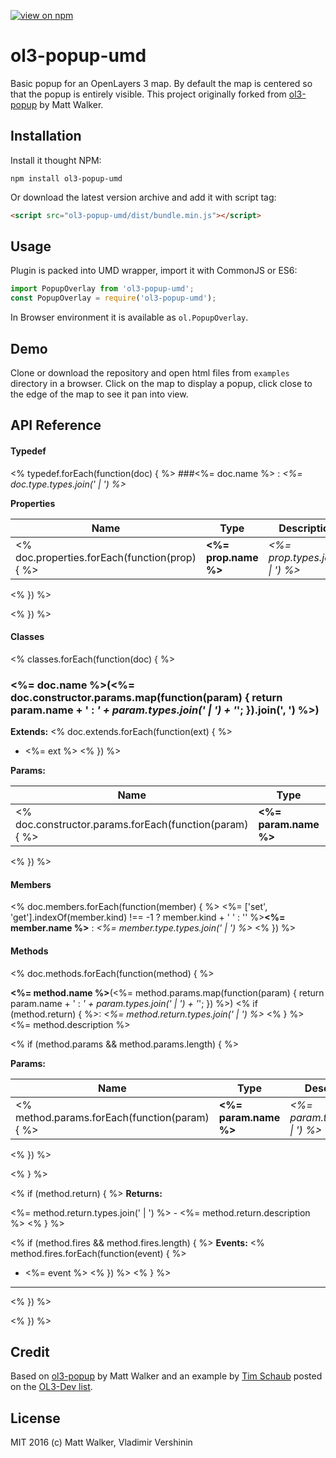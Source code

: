[![view on npm](http://img.shields.io/npm/v/ol3-popup-umd.svg)](https://www.npmjs.org/package/ol3-popup-umd)

# ol3-popup-umd

Basic popup for an OpenLayers 3 map. By default the map is centered so that the popup is entirely visible.
This project originally forked from [ol3-popup](https://github.com/walkermatt/ol3-popup) by Matt Walker.

## Installation

Install it thought NPM:

```shell
npm install ol3-popup-umd
```

Or download the latest version archive and add it with script tag:

```html
<script src="ol3-popup-umd/dist/bundle.min.js"></script>
```

## Usage

Plugin is packed into UMD wrapper, import it with CommonJS or ES6:

```js
import PopupOverlay from 'ol3-popup-umd';
const PopupOverlay = require('ol3-popup-umd');
```

In Browser environment it is available as `ol.PopupOverlay`.

## Demo

Clone or download the repository and open html files from `examples` directory in a browser.
Click on the map to display a popup, click close to the edge of the map to see it pan into view.

## API Reference

#### Typedef

<% typedef.forEach(function(doc) { %> 
###<%= doc.name %> : *<%= doc.type.types.join(' &#124; ') %>*

**Properties**

| Name | Type | Description | 
|------|------|-------------| 
<% doc.properties.forEach(function(prop) { %>| **<%= prop.name %>** | *<%= prop.types.join(' &#124; ') %>* | <%= prop.description %> |
<% }) %>

<% }) %>

#### Classes

<% classes.forEach(function(doc) { %> 

### <%= doc.name %>(<%= doc.constructor.params.map(function(param) { return param.name + ' : *' + param.types.join(' &#124; ') + '*'; }).join(', ') %>)
**Extends:**
<% doc.extends.forEach(function(ext) { %>
- <%= ext %>
<% }) %>

**Params:**

| Name | Type | Description | 
|------|------|-------------|
<% doc.constructor.params.forEach(function(param) { %>| **<%= param.name %>** | *<%= param.types.join(' &#124; ') %>* | <%= param.description %> |
<% }) %>

#### Members
<% doc.members.forEach(function(member) { %>
<%= ['set', 'get'].indexOf(member.kind) !== -1 ? member.kind + ' ' : '' %>**<%= member.name  %>** : *<%= member.type.types.join(' &#124; ') %>*
<% }) %>

#### Methods
<% doc.methods.forEach(function(method) { %>

**<%= method.name %>**(<%= method.params.map(function(param) { return param.name + ' : *' + param.types.join(' &#124; ') + '*'; }) %>) <% if (method.return) { %>: *<%= method.return.types.join(' &#124; ') %>* <% } %>
<%= method.description %>

<% if (method.params && method.params.length) { %>

**Params:**

| Name | Type | Description | 
|------|------|-------------|
<% method.params.forEach(function(param) { %>| **<%= param.name %>** | *<%= param.types.join(' &#124; ') %>* | <%= param.description %> |
<% }) %>

<% } %>

<% if (method.return) { %>
**Returns:**

<%= method.return.types.join(' &#124; ') %> - <%= method.return.description %>
<% } %>

<% if (method.fires && method.fires.length) { %>
**Events:**
<% method.fires.forEach(function(event) { %>
- <%= event %>
<% }) %>
<% } %>
--------- 
<% }) %>

<% }) %>

## Credit

Based on [ol3-popup](https://github.com/walkermatt/ol3-popup) by Matt Walker and
an example by [Tim Schaub](https://github.com/tschaub) posted on the [OL3-Dev list](https://groups.google.com/forum/#!forum/ol3-dev).

## License

MIT 2016 (c) Matt Walker, Vladimir Vershinin

